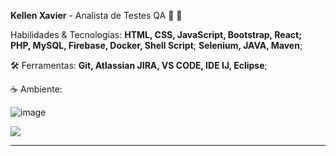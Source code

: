 <strong>Kellen Xavier</strong> - Analista de Testes QA 👾 🐞


Habilidades & Tecnologias: <strong>HTML, CSS, JavaScript, Bootstrap, React;</br>
PHP, MySQL, Firebase, Docker, Shell Script</strong>;
<strong>Selenium, JAVA, Maven</strong>;


🛠️ Ferramentas: <strong>Git, Atlassian JIRA, VS CODE, IDE IJ, Eclipse</strong>;


☕ Ambiente:

![image](https://user-images.githubusercontent.com/19178806/146633072-9d3974a7-f037-4b0b-9ab5-33819e9be62d.png)



<a href="https://www.linkedin.com/in/kellen-xavier" alt="Linkedin">
    <img src="https://img.shields.io/badge/-Linkedin-6610F2?style=for-the-badge&logo=Linkedin&logoColor=FFFFFF&link=https://www.linkedin.com/in/kellen-xavier"/>
</a>


---
